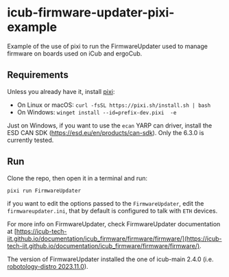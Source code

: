 # icub-firmware-updater-pixi-example

Example of the use of pixi to run the FirmwareUpdater used to manage firmware on boards used on iCub and ergoCub.

## Requirements

Unless you already have it, install [pixi](https://pixi.sh/):
* On Linux or macOS: `curl -fsSL https://pixi.sh/install.sh | bash`
* On Windows: `winget install --id=prefix-dev.pixi  -e`

Just on Windows, if you want to use the `ecan` YARP can driver, install the ESD CAN SDK (https://esd.eu/en/products/can-sdk). Only the 6.3.0 is currently tested.

## Run

Clone the repo, then open it in a terminal and run:

~~~
pixi run FirmwareUpdater
~~~

if you want to edit the options passed to the `FirmwareUpdater`, edit the `firmwareupdater.ini`, that by default is configured to talk with `ETH` devices.

For more info on FirmwareUpdater, check FirmwareUpdater documentation at [https://icub-tech-iit.github.io/documentation/icub_firmware/firmware/firmware/](https://icub-tech-iit.github.io/documentation/icub_firmware/firmware/firmware/).

The version of FirmwareUpdater installed the one of icub-main 2.4.0 (i.e. [robotology-distro 2023.11.0](https://icub-tech-iit.github.io/documentation/sw_versioning_table/2023.11.0/)). 
